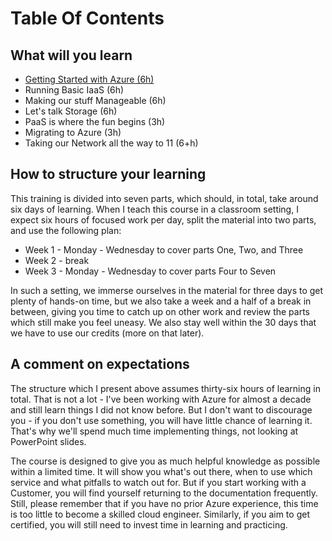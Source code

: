 # Table Of Contents

## What will you learn

- [Getting Started with Azure (6h)](/Part1/partOneIndex.md)
- Running Basic IaaS (6h)
- Making our stuff Manageable (6h)
- Let's talk Storage (6h)
- PaaS is where the fun begins (3h)
- Migrating to Azure (3h)
- Taking our Network all the way to 11 (6+h)

## How to structure your learning

This training is divided into seven parts, which should, in total, take around six days of learning. When I teach this course in a classroom setting, I expect six hours of focused work per day, split the material into two parts, and use the following plan:
- Week 1 - Monday - Wednesday to cover parts One, Two, and Three
- Week 2 - break
- Week 3 - Monday - Wednesday to cover parts Four to Seven

In such a setting, we immerse ourselves in the material for three days to get plenty of hands-on time, but we also take a week and a half of a break in between, giving you time to catch up on other work and review the parts which still make you feel uneasy. We also stay well within the 30 days that we have to use our credits (more on that later).

## A comment on expectations

The structure which I present above assumes thirty-six hours of learning in total. That is not a lot - I've been working with Azure for almost a decade and still learn things I did not know before. But I don't want to discourage you - if you don't use something, you will have little chance of learning it. That's why we'll spend much time implementing things, not looking at PowerPoint slides.

The course is designed to give you as much helpful knowledge as possible within a limited time. It will show you what's out there, when to use which service and what pitfalls to watch out for. But if you start working with a Customer, you will find yourself returning to the documentation frequently. Still, please remember that if you have no prior Azure experience, this time is too little to become a skilled cloud engineer. Similarly, if you aim to get certified, you will still need to invest time in learning and practicing. 